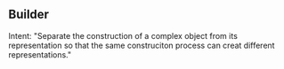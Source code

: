 ## Builder

Intent: "Separate the construction of a complex object from its representation so that the same construciton process can creat different representations."

